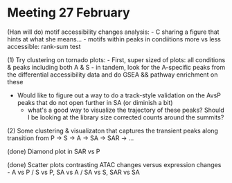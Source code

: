 Meeting 27 February
==================

(Han will do) motif accessibility changes analysis: 
	- C sharing a figure that hints at what she means...
	- motifs within peaks in condiitions more vs less accessible: rank-sum test 

(1) Try clustering on tornado plots: 
	- First, super sized of plots: all conditions & peaks including both A & S
	- in tandem, look for the A-specific peaks from the differential accessibility data and do GSEA && pathway enrichment on these

- Would like to figure out a way to do a track-style validation on the AvsP peaks that do not open further in SA (or diminish a bit)
	- what's a good way to visualize the trajectory of these peaks?  Should I be looking at the library size corrected counts around the summits?

(2) Some clustering & visualizaton that captures the transient peaks along transition from P -> S -> A -> SA -> SAR -> ...

(done) Diamond plot in SAR vs P

(done) Scatter plots contrasting ATAC changes versus expression changes 
	- A vs P / S vs P, SA vs A / SA vs S, SAR vs SA 